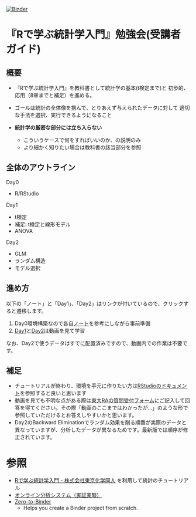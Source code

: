[![Binder](https://binder.cs.rcos.nii.ac.jp/badge_logo.svg)](https://binder.cs.rcos.nii.ac.jp/v2/gh/kishiyamat/r-stats-hands-on/HEAD)

# 『Rで学ぶ統計学入門』勉強会(受講者ガイド)

## 概要

-   『Rで学ぶ統計学入門』を教科書として統計学の基本(t検定まで)と
    初歩的、応用（8章までと補足）を進める。

-   ゴールは統計の全体像を掴んで、とりあえず与えられたデータに対して
    適切な手法を選択、実行できるようになること

-   **統計学の厳密な部分には立ち入らない**

    -   こういうケースで何をすればいいのか、の説明のみ
    -   より細かく知りたい場合は教科書の該当部分を参照

## 全体のアウトライン

Day0

-   R/RStudio

Day1

-   t検定
-   補足: t検定と線形モデル
-   ANOVA

Day2

-   GLM
-   ランダム構造
-   モデル選択


## 進め方

以下の「ノート」と「Day1」、「Day2」はリンクが付いているので、クリックすると遷移します。

1. Day0環境構築なので各自[ノート](https://github.com/kishiyamat/r-stats-hands-on/blob/main/notes/day0.md)を参考にしながら事前準備
1. [Day1](https://drive.google.com/file/d/13e8Q5TsYXYbDSVtw1h2MZJJ66tRu-MSc/view?usp=sharing)と[Day2](https://drive.google.com/file/d/11RZQpOH7NgjCsKc6JRTfdNPCHxFQQSkd/view?usp=sharing)は動画を見て学習

なお、Day2で使うデータはすでに配置済みですので、動画内での作業は不要です。

## 補足

-   チュートリアルが終わり、環境を手元に作りたい方は[RStudioのドキュメント](https://www.rstudio.com/products/rstudio/download/)を参照すると良いと思います
-   動画を見ても不明な点がある際は[東大RAの質問受付フォーム]()にご記入して回答を得てください。その際「動画のここまではわかったが...」のような形で参照していただけるとお答えしやすいかと思います。
-   Day2のBackward Eliminationでランダム効果を削る順番が実際のデータと異なっていますが、分析したデータが異なるためです。最新版では順序が修正されています。

# 参照

- [Rで学ぶ統計学入門 - 株式会社東京化学同人](http://www.tkd-pbl.com/book/b279683.html) を利用して統計のチュートリアル
- [オンライン分析システム（実証実験）](https://meatwiki.nii.ac.jp/confluence/pages/viewpage.action?pageId=48137275)
- [Zero-to-Binder](https://the-turing-way.netlify.app/communication/binder/zero-to-binder.html)
    - Helps you create a Binder project from scratch.
